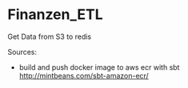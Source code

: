 # Finanzen_ETL
Get Data from S3 to redis

Sources: 
- build and push docker image to aws ecr with sbt http://mintbeans.com/sbt-amazon-ecr/
